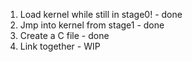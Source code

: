 1. Load kernel while still in stage0! - done
2. Jmp into kernel from stage1 - done
2. Create a C file - done
3. Link together - WIP
